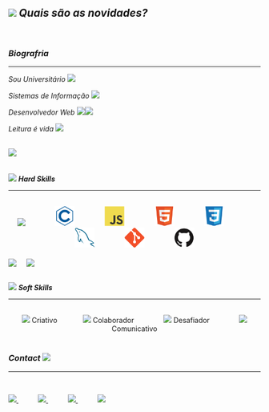<h2><img src="https://i.imgur.com/oMwfryH.png" width="60"/><em><strong> Quais são as novidades?</strong></em></h2>
<br>

<h3><em><strong>Biografria</strong></em></h3>
<hr>

<div align=left>
    <p><em>Sou Universitário <img src="https://i.imgur.com/RnxPlAo.png" height=25em></em></p>
    <p><em>Sistemas de Informação <img src="https://i.imgur.com/ZylEkDh.png" height=25em></em></p>
    <p><em>Desenvolvedor Web <img src="https://i.imgur.com/7RDi7Ox.png" height=25em><img src="https://i.imgur.com/vBUxGuu.png" height=25em></em></p>
    <p><em>Leitura é vida <img src="https://i.imgur.com/qgcu1zG.png" height=25em></em><p>
</div>
<br>

<div alight=center>
    <img src="https://i.imgur.com/fMyHovI.jpeg" width=>
</div>
<br>

<img src="https://image.flaticon.com/icons/png/512/2942/2942789.png" height=30em> ***Hard Skills*** 
<hr>
<br>

<div align="center">
    <img height="40" src="https://user-images.githubusercontent.com/81859569/118542169-0330bd00-b729-11eb-9f31-88f0dbb5bd79.png">
    &nbsp;&nbsp;&nbsp;&nbsp;&nbsp;&nbsp;&nbsp;&nbsp;&nbsp;&nbsp;&nbsp;&nbsp;&nbsp;
    <img height="40" src="https://raw.githubusercontent.com/devicons/devicon/9f4f5cdb393299a81125eb5127929ea7bfe42889/icons/c/c-line.svg">
    &nbsp;&nbsp;&nbsp;&nbsp;&nbsp;&nbsp;&nbsp;&nbsp;&nbsp;&nbsp;&nbsp;&nbsp;&nbsp;
    <img height="40" src="https://raw.githubusercontent.com/devicons/devicon/master/icons/javascript/javascript-original.svg">
    &nbsp;&nbsp;&nbsp;&nbsp;&nbsp;&nbsp;&nbsp;&nbsp;&nbsp;&nbsp;&nbsp;&nbsp;&nbsp;
    <img height="40" src="https://raw.githubusercontent.com/devicons/devicon/master/icons/html5/html5-original.svg">
    &nbsp;&nbsp;&nbsp;&nbsp;&nbsp;&nbsp;&nbsp;&nbsp;&nbsp;&nbsp;&nbsp;&nbsp;&nbsp;
    <img height="40" src="https://raw.githubusercontent.com/devicons/devicon/master/icons/css3/css3-original.svg">
    &nbsp;&nbsp;&nbsp;&nbsp;&nbsp;&nbsp;&nbsp;&nbsp;&nbsp;&nbsp;&nbsp;&nbsp;&nbsp;
   <img height="40" src="https://raw.githubusercontent.com/devicons/devicon/master/icons/mysql/mysql-original.svg">
     &nbsp;&nbsp;&nbsp;&nbsp;&nbsp;&nbsp;&nbsp;&nbsp;&nbsp;&nbsp;&nbsp;&nbsp;&nbsp;
    <img height="40" src="https://raw.githubusercontent.com/devicons/devicon/master/icons/git/git-original.svg">
    &nbsp;&nbsp;&nbsp;&nbsp;&nbsp;&nbsp;&nbsp;&nbsp;&nbsp;&nbsp;&nbsp;&nbsp;&nbsp;
    <img height="40" src="https://raw.githubusercontent.com/devicons/devicon/master/icons/github/github-original.svg">       
</div>
<br/>


<div>
    <img src="https://github-readme-stats.vercel.app/api?username=araujoleonardo310&theme=dark&show_icons=true" height="150em" align=center>&nbsp;&nbsp;&nbsp;&nbsp;
    <img src="https://github-readme-stats.vercel.app/api/top-langs/?username=araujoleonardo310&layout=compact" height="160em" align=center>
</div>
<br>

<img src="https://image.flaticon.com/icons/png/512/273/273573.png" height=25em> ***Soft Skills***
<hr>
<br>

<div align="center">
<img src="https://i.imgur.com/msOS3qe.png" height=25em> Criativo 
&nbsp;&nbsp;&nbsp;&nbsp;&nbsp;&nbsp;&nbsp;&nbsp;&nbsp;&nbsp;&nbsp;	
<img src="https://i.imgur.com/4V9Uap5.png" height=25em> Colaborador 
&nbsp;&nbsp;&nbsp;&nbsp;&nbsp;&nbsp;&nbsp;&nbsp;&nbsp;&nbsp;&nbsp;&nbsp;&nbsp; 
<img src="https://i.imgur.com/xBBhi4P.png" height=25em> Desafiador
&nbsp;&nbsp;&nbsp;&nbsp;&nbsp;&nbsp;&nbsp;&nbsp;&nbsp;&nbsp;&nbsp;&nbsp;&nbsp;
<img src="https://i.imgur.com/wntzPXm.png" height=25em> Comunicativo 
</div>
<br>


<h3><em>Contact</em> <img src="https://image.flaticon.com/icons/png/512/3454/3454856.png" height=25em></h2>
<hr> 
<br>
<p align="left">
    <a href="https://api.whatsapp.com/send?l=pt-BR&phone=5585988511269&text=Prazer%2C%20sou%20Leonardo%20Ara%C3%BAjo%2C%20mas%20gosto%20de%20ser%20chamado%20por%20Leo.%0ASou%20universit%C3%A1rio%20de%20Sistemas%20de%20Informa%C3%A7%C3%A3o%2C%0A%0AComo%20posso%20ajudar%3F">
        <img  src="https://i.imgur.com/YyLyMPi.png" height="30em">
    </a>
    &nbsp;&nbsp;&nbsp;&nbsp;&nbsp;&nbsp;&nbsp;&nbsp;&nbsp;
     <a href="mailto:araujoleonardo310@gmail.com">
        <img src="https://i.imgur.com/tLI3d6L.png" height="30em">
    </a>
    &nbsp;&nbsp;&nbsp;&nbsp;&nbsp;&nbsp;&nbsp;&nbsp;&nbsp;
    <a href="https://github.com/araujoleonardo310">
        <img  src="https://i.imgur.com/LpVinhs.png" height="30em">
    </a>   
    &nbsp;&nbsp;&nbsp;&nbsp;&nbsp;&nbsp;&nbsp;&nbsp;&nbsp;
    <a href="https://www.linkedin.com/in/leonardoaraujo310/">
        <img src="https://i.imgur.com/HlqBmV8.png" height="30em">
    </a>
</p>








